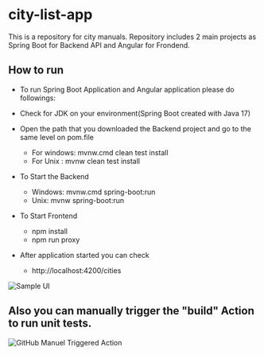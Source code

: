 # city-list-app
This is a repository for city manuals. Repository includes 2 main projects as Spring Boot for Backend API and Angular for Frondend.

## How to run
* To run Spring Boot Application and Angular application please do followings:

* Check for JDK on your environment(Spring Boot created with Java 17)
* Open the path that you downloaded the Backend project and go to the same level on pom.file
  * For windows: mvnw.cmd clean test install 
  * For Unix : mvnw clean test install
  
* To Start the Backend
  * Windows: mvnw.cmd spring-boot:run
  * Unix: mvnw spring-boot:run

* To Start Frontend
  * npm install
  * npm run proxy

* After application started you can check
  * http://localhost:4200/cities
  
 
![Sample UI](https://github.com/abdurrahmanyildiz/city-list-app/blob/master/city-list-ng/src/assets/images/cities.png)

## Also you can manually trigger the "build" Action to run unit tests.

![GitHub Manuel Triggered Action](https://github.com/abdurrahmanyildiz/city-list-app/blob/master/city-list/src/main/resources/static/cities-tests.png)

